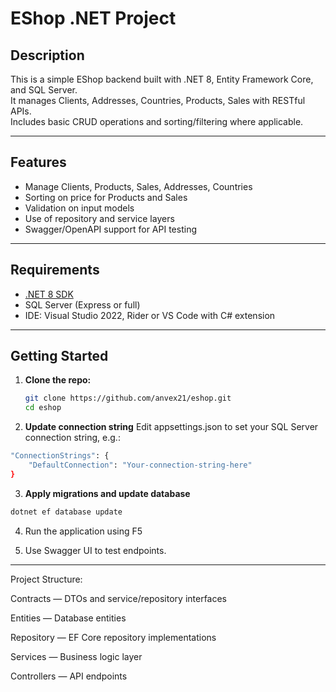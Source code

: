 # EShop .NET Project

## Description
This is a simple EShop backend built with .NET 8, Entity Framework Core, and SQL Server.  
It manages Clients, Addresses, Countries, Products, Sales with RESTful APIs.  
Includes basic CRUD operations and sorting/filtering where applicable.

---

## Features
- Manage Clients, Products, Sales, Addresses, Countries
- Sorting on price for Products and Sales
- Validation on input models
- Use of repository and service layers
- Swagger/OpenAPI support for API testing

---

## Requirements
- [.NET 8 SDK](https://dotnet.microsoft.com/download/dotnet/8.0)
- SQL Server (Express or full)
- IDE: Visual Studio 2022, Rider or VS Code with C# extension

---

## Getting Started

1. **Clone the repo:**

   ```bash
   git clone https://github.com/anvex21/eshop.git
   cd eshop

2. **Update connection string**
  Edit appsettings.json to set your SQL Server connection string, e.g.:
  ```bash
  "ConnectionStrings": {
      "DefaultConnection": "Your-connection-string-here"
  }
  ```

3. **Apply migrations and update database**
  ```bash
  dotnet ef database update
  ```

4. Run the application using F5

5. Use Swagger UI to test endpoints.

---

Project Structure:

Contracts — DTOs and service/repository interfaces

Entities — Database entities

Repository — EF Core repository implementations

Services — Business logic layer

Controllers — API endpoints

